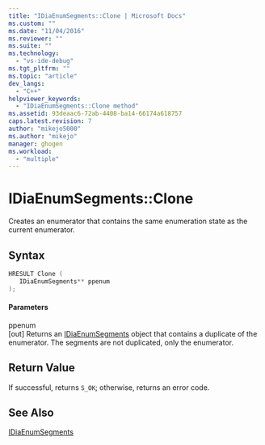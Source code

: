 ```yaml
---
title: "IDiaEnumSegments::Clone | Microsoft Docs"
ms.custom: ""
ms.date: "11/04/2016"
ms.reviewer: ""
ms.suite: ""
ms.technology: 
  - "vs-ide-debug"
ms.tgt_pltfrm: ""
ms.topic: "article"
dev_langs: 
  - "C++"
helpviewer_keywords: 
  - "IDiaEnumSegments::Clone method"
ms.assetid: 93deaac6-72ab-4408-ba14-66174a618757
caps.latest.revision: 7
author: "mikejo5000"
ms.author: "mikejo"
manager: ghogen
ms.workload: 
  - "multiple"
---
```

# IDiaEnumSegments::Clone
Creates an enumerator that contains the same enumeration state as the current enumerator.  
  
## Syntax  
  
```C++  
HRESULT Clone (   
   IDiaEnumSegments** ppenum  
);  
```  
  
#### Parameters  
 ppenum  
 [out] Returns an [IDiaEnumSegments](../../debugger/debug-interface-access/idiaenumsegments.md) object that contains a duplicate of the enumerator. The segments are not duplicated, only the enumerator.  
  
## Return Value  
 If successful, returns `S_OK`; otherwise, returns an error code.  
  
## See Also  
 [IDiaEnumSegments](../../debugger/debug-interface-access/idiaenumsegments.md)